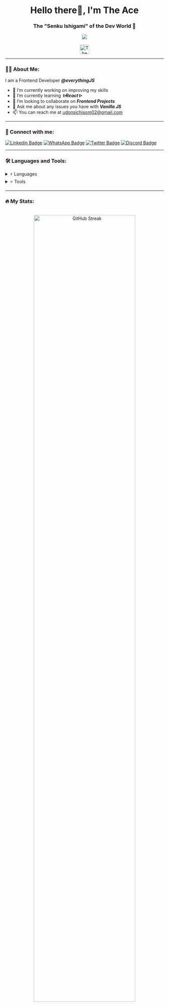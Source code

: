 <h1 align="center">Hello there👋, I'm The Ace</h1>

<h3 align="center">The "Senku Ishigami" of the Dev World 🧠</h3>

<div id="header" align="center">
  <img src="https://media.giphy.com/media/qgQUggAC3Pfv687qPC/giphy.gif" width="min(100%, 20em)"/>
</div>
<br/>
<div align="center">
 <img src="https://komarev.com/ghpvc/?username=TheAce74&style=flat-square&color=blue" alt="The Ace"  height="30em" display="block">
</div>

---
### 👨‍💻 About Me:

I am a Frontend Developer ***@everythingJS***

- 🔭 I’m currently working on improving my skills
- 🌱 I’m currently learning ***✨React✨***
- 👯 I’m looking to collaborate on ***Frontend Projects***
- 💬 Ask me about any issues you have with ***Vanilla JS***
- 📫 You can reach me at udonsichisom02@gmail.com

---
### 📱 Connect with me:

[![Linkedin Badge](https://img.shields.io/badge/-LinkedIn-blue?style=flat&logo=Linkedin&logoColor=white)](https://www.linkedin.com/in/chisom-udonsi-45196b216)
[![WhatsApp Badge](https://img.shields.io/badge/-WhatsApp-success?style=flat&logo=WhatsApp&logoColor=white)](https://api.whatsapp.com/send?phone=2347063265056)
[![Twitter Badge](https://img.shields.io/badge/-Twitter-blue?style=flat&logo=Twitter&logoColor=white)](https://twitter.com/TheAce74)
[![Discord Badge](https://img.shields.io/badge/-Discord-red?style=flat&logo=Discord&logoColor=white)](https://discordapp.com/users/TheAce#6459)

---
### 🛠 Languages and Tools:

<details>
<summary>⚡ Languages</summary>
  <br/>
  <img src="https://img.shields.io/badge/HTML5-20232A?style=for-the-badge&logo=html5&logoColor=E34F26" alt="html" />
  <img src="https://img.shields.io/badge/CSS3-20232A?style=for-the-badge&logo=css3&logoColor=1572B6" alt="css" />
  <img src="https://img.shields.io/badge/JavaScript-20232A?style=for-the-badge&logo=javascript&logoColor=F7DF1E&background=F7DF1E" alt="js" />
</details>

<details>
<summary> ⭐ Tools</summary>
  <br/>
  <img src="https://img.shields.io/badge/VS_Code-20232A?style=for-the-badge&logo=visualstudiocode&logoColor=007ACC" alt="vscode" />
  <img src="https://img.shields.io/badge/Git-20232A?style=for-the-badge&logo=git&logoColor=F05032" alt="git" />
  <img src="https://img.shields.io/badge/GitHub-20232A?style=for-the-badge&logo=github&logoColor=181717" alt="github" />
  <img src="https://img.shields.io/badge/jQuery-20232A?style=for-the-badge&logo=jquery&logoColor=0769AD" alt="jquery" />
  <img src="https://img.shields.io/badge/Sass-20232A?style=for-the-badge&logo=sass&logoColor=CC6699" alt="sass" />
  <br/>
  <img src="https://img.shields.io/badge/NPM-20232A?style=for-the-badge&logo=npm&logoColor=CB3837" alt="npm" />
  <img src="https://img.shields.io/badge/Yarn-20232A?style=for-the-badge&logo=yarn&logoColor=2C8EBB" alt="yarn" />
  <img src="https://img.shields.io/badge/Vite-20232A?style=for-the-badge&logo=vite&logoColor=646CFF" alt="vite" />
  <img src="https://img.shields.io/badge/React-20232A?style=for-the-badge&logo=react&logoColor=61DAFB" alt="React" />
  <img src="https://img.shields.io/badge/React_Router-20232A?style=for-the-badge&logo=react-router&logoColor=CA4245" alt="ReactRouter" />
  <br/>
  <img src="https://img.shields.io/badge/redux-20232A.svg?style=for-the-badge&logo=redux&logoColor=%23593d88" alt="Redux" />
  <img src="https://img.shields.io/badge/framer-20232A.svg?style=for-the-badge&logo=framer&logoColor=0055FF" alt="Framer" />
  <img src="https://img.shields.io/badge/swiper-20232A.svg?style=for-the-badge&logo=swiper&logoColor=6332F6" alt="Swiper" />
  <img src="https://img.shields.io/badge/axios-20232A.svg?style=for-the-badge&logo=axios&logoColor=5A29E4" alt="Axios" />
  <img src="https://img.shields.io/badge/json-20232A.svg?style=for-the-badge&logo=json&logoColor=000000" alt="JSON" />
  <br/>
  <img src="https://img.shields.io/badge/supabase-20232A.svg?style=for-the-badge&logo=supabase&logoColor=3FCF8E" alt="Supabase" />
  <img src="https://img.shields.io/badge/bootstrap-20232A.svg?style=for-the-badge&logo=bootstrap&logoColor=7952B3" alt="Bootstrap" />
  <img src="https://img.shields.io/badge/tailwind-20232A.svg?style=for-the-badge&logo=tailwindcss&logoColor=06B6D4" alt="Tailwind" />
  <img src="https://img.shields.io/badge/firebase-20232A.svg?style=for-the-badge&logo=firebase&logoColor=FFCA28" alt="Firebase" />
  <img src="https://img.shields.io/badge/mui-20232A.svg?style=for-the-badge&logo=mui&logoColor=007FFF" alt="MUI" />
  <br/>
  <img src="https://img.shields.io/badge/create_react_app-20232A.svg?style=for-the-badge&logo=createreactapp&logoColor=09D3AC" alt="CreateReactApp" />
  <img src="https://img.shields.io/badge/react_hook_form-20232A.svg?style=for-the-badge&logo=reacthookform&logoColor=EC5990" alt="ReactHookForm" />
  <img src="https://img.shields.io/badge/formik-20232A.svg?style=for-the-badge&logo=react&logoColor=61DAFB" alt="Formik" />
  <img src="https://img.shields.io/badge/tanstack_query-20232A.svg?style=for-the-badge&logo=reactquery&logoColor=FF4154" alt="TanstackQuery" />
  <img src="https://img.shields.io/badge/zustand-20232A.svg?style=for-the-badge&logo=react&logoColor=61DAFB" alt="Zustand" />
  <br/>
  <img src="https://img.shields.io/badge/styled_components-20232A.svg?style=for-the-badge&logo=styledcomponents&logoColor=DB7093" alt="StyledComponents" />
  <img src="https://img.shields.io/badge/emotion-20232A.svg?style=for-the-badge&logo=react&logoColor=61DAFB" alt="Emotion" />
  <img src="https://img.shields.io/badge/redux_toolkit-20232A.svg?style=for-the-badge&logo=redux&logoColor=%23593d88" alt="ReduxToolkit" />
  <img src="https://img.shields.io/badge/typescript-20232A.svg?style=for-the-badge&logo=typescript&logoColor=3178C6" alt="Typescript" />
  <img src="https://img.shields.io/badge/next.js-20232A.svg?style=for-the-badge&logo=nextdotjs&logoColor=000000" alt="Next.js" />
  <br/>
  <img src="https://img.shields.io/badge/apex_charts-20232A.svg?style=for-the-badge&logo=soundcharts&logoColor=0C1528" alt="ApexCharts" />
  <img src="https://img.shields.io/badge/chart.js-20232A.svg?style=for-the-badge&logo=chartdotjs&logoColor=FF6384" alt="Chart.js" />
  <img src="https://img.shields.io/badge/postman-20232A.svg?style=for-the-badge&logo=postman&logoColor=FF6C37" alt="Postman" />
  <img src="https://img.shields.io/badge/cypress-20232A.svg?style=for-the-badge&logo=cypress&logoColor=69D3A7" alt="Cypress" />
  <img src="https://img.shields.io/badge/jest-20232A.svg?style=for-the-badge&logo=jest&logoColor=C21325" alt="Jest" />
  <br/>
  <img src="https://img.shields.io/badge/react_testing_library-20232A.svg?style=for-the-badge&logo=testinglibrary&logoColor=E33332" alt="ReactTestingLibrary" />
  <img src="https://img.shields.io/badge/react_spring-20232A.svg?style=for-the-badge&logo=spring&logoColor=6DB33F" alt="reactspring" />
  <img src="https://img.shields.io/badge/auth0-20232A.svg?style=for-the-badge&logo=auth0&logoColor=EB5424" alt="auth0" />
  <img src="https://img.shields.io/badge/mantine-20232A.svg?style=for-the-badge&logo=mantine&logoColor=339AF0" alt="mantine" />
  <img src="https://img.shields.io/badge/chakra_ui-20232A.svg?style=for-the-badge&logo=chakraui&logoColor=319795" alt="chakraui" />
  <br/>
  <img src="https://img.shields.io/badge/jotai-20232A.svg?style=for-the-badge&logo=ghostery&logoColor=00AEF0" alt="jotai" />
  <img src="https://img.shields.io/badge/react_helmet-20232A.svg?style=for-the-badge&logo=react&logoColor=61DAFB" alt="React Helmet" />
  <img src="https://img.shields.io/badge/yup-20232A.svg?style=for-the-badge&logo=pyup&logoColor=9F55FF" alt="yup" />
  <img src="https://img.shields.io/badge/zod-20232A.svg?style=for-the-badge&logo=zod&logoColor=3E67B1" alt="zod" />
</details>

---
### 🔥 My Stats:

<br/>
<div align="center">
  <img src="http://github-readme-streak-stats.herokuapp.com?user=TheAce74&theme=vision-friendly-dark&background=000000&border=FDFFFE" width="80%" alt="GitHub Streak">
</div>
